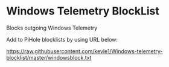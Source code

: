 # Windows Telemetry BlockList
Blocks outgoing Windows Telemetry 

Add to PiHole blocklists by using URL below: 

https://raw.githubusercontent.com/kevle1/Windows-telemetry-blocklist/master/windowsblock.txt
